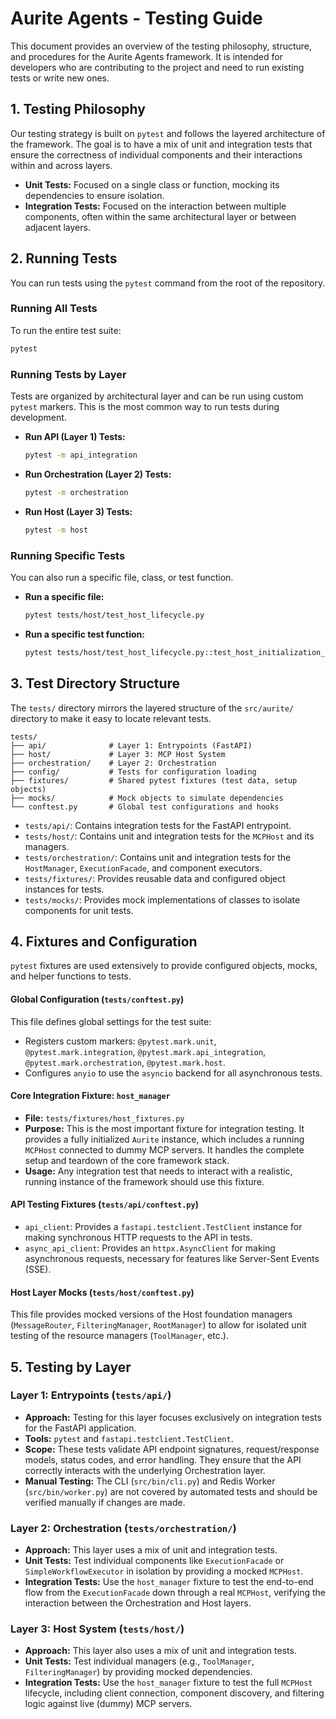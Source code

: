 # Aurite Agents - Testing Guide

This document provides an overview of the testing philosophy, structure, and procedures for the Aurite Agents framework. It is intended for developers who are contributing to the project and need to run existing tests or write new ones.

## 1. Testing Philosophy

Our testing strategy is built on `pytest` and follows the layered architecture of the framework. The goal is to have a mix of unit and integration tests that ensure the correctness of individual components and their interactions within and across layers.

-   **Unit Tests:** Focused on a single class or function, mocking its dependencies to ensure isolation.
-   **Integration Tests:** Focused on the interaction between multiple components, often within the same architectural layer or between adjacent layers.

## 2. Running Tests

You can run tests using the `pytest` command from the root of the repository.

### Running All Tests

To run the entire test suite:

```bash
pytest
```

### Running Tests by Layer

Tests are organized by architectural layer and can be run using custom `pytest` markers. This is the most common way to run tests during development.

-   **Run API (Layer 1) Tests:**
    ```bash
    pytest -m api_integration
    ```
-   **Run Orchestration (Layer 2) Tests:**
    ```bash
    pytest -m orchestration
    ```
-   **Run Host (Layer 3) Tests:**
    ```bash
    pytest -m host
    ```

### Running Specific Tests

You can also run a specific file, class, or test function.

-   **Run a specific file:**
    ```bash
    pytest tests/host/test_host_lifecycle.py
    ```
-   **Run a specific test function:**
    ```bash
    pytest tests/host/test_host_lifecycle.py::test_host_initialization_error
    ```

## 3. Test Directory Structure

The `tests/` directory mirrors the layered structure of the `src/aurite/` directory to make it easy to locate relevant tests.

```
tests/
├── api/              # Layer 1: Entrypoints (FastAPI)
├── host/             # Layer 3: MCP Host System
├── orchestration/    # Layer 2: Orchestration
├── config/           # Tests for configuration loading
├── fixtures/         # Shared pytest fixtures (test data, setup objects)
├── mocks/            # Mock objects to simulate dependencies
└── conftest.py       # Global test configurations and hooks
```

-   `tests/api/`: Contains integration tests for the FastAPI entrypoint.
-   `tests/host/`: Contains unit and integration tests for the `MCPHost` and its managers.
-   `tests/orchestration/`: Contains unit and integration tests for the `HostManager`, `ExecutionFacade`, and component executors.
-   `tests/fixtures/`: Provides reusable data and configured object instances for tests.
-   `tests/mocks/`: Provides mock implementations of classes to isolate components for unit tests.

## 4. Fixtures and Configuration

`pytest` fixtures are used extensively to provide configured objects, mocks, and helper functions to tests.

#### **Global Configuration (`tests/conftest.py`)**

This file defines global settings for the test suite:
-   Registers custom markers: `@pytest.mark.unit`, `@pytest.mark.integration`, `@pytest.mark.api_integration`, `@pytest.mark.orchestration`, `@pytest.mark.host`.
-   Configures `anyio` to use the `asyncio` backend for all asynchronous tests.

#### **Core Integration Fixture: `host_manager`**

-   **File:** `tests/fixtures/host_fixtures.py`
-   **Purpose:** This is the most important fixture for integration testing. It provides a fully initialized `Aurite` instance, which includes a running `MCPHost` connected to dummy MCP servers. It handles the complete setup and teardown of the core framework stack.
-   **Usage:** Any integration test that needs to interact with a realistic, running instance of the framework should use this fixture.

#### **API Testing Fixtures (`tests/api/conftest.py`)**

-   `api_client`: Provides a `fastapi.testclient.TestClient` instance for making synchronous HTTP requests to the API in tests.
-   `async_api_client`: Provides an `httpx.AsyncClient` for making asynchronous requests, necessary for features like Server-Sent Events (SSE).

#### **Host Layer Mocks (`tests/host/conftest.py`)**

This file provides mocked versions of the Host foundation managers (`MessageRouter`, `FilteringManager`, `RootManager`) to allow for isolated unit testing of the resource managers (`ToolManager`, etc.).

## 5. Testing by Layer

### Layer 1: Entrypoints (`tests/api/`)

-   **Approach:** Testing for this layer focuses exclusively on integration tests for the FastAPI application.
-   **Tools:** `pytest` and `fastapi.testclient.TestClient`.
-   **Scope:** These tests validate API endpoint signatures, request/response models, status codes, and error handling. They ensure that the API correctly interacts with the underlying Orchestration layer.
-   **Manual Testing:** The CLI (`src/bin/cli.py`) and Redis Worker (`src/bin/worker.py`) are not covered by automated tests and should be verified manually if changes are made.

### Layer 2: Orchestration (`tests/orchestration/`)

-   **Approach:** This layer uses a mix of unit and integration tests.
-   **Unit Tests:** Test individual components like `ExecutionFacade` or `SimpleWorkflowExecutor` in isolation by providing a mocked `MCPHost`.
-   **Integration Tests:** Use the `host_manager` fixture to test the end-to-end flow from the `ExecutionFacade` down through a real `MCPHost`, verifying the interaction between the Orchestration and Host layers.

### Layer 3: Host System (`tests/host/`)

-   **Approach:** This layer also uses a mix of unit and integration tests.
-   **Unit Tests:** Test individual managers (e.g., `ToolManager`, `FilteringManager`) by providing mocked dependencies.
-   **Integration Tests:** Use the `host_manager` fixture to test the full `MCPHost` lifecycle, including client connection, component discovery, and filtering logic against live (dummy) MCP servers.
